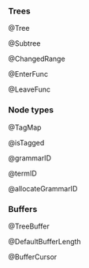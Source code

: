 ### Trees

@Tree

@Subtree

@ChangedRange

@EnterFunc

@LeaveFunc

### Node types

@TagMap

@isTagged

@grammarID

@termID

@allocateGrammarID

### Buffers

@TreeBuffer

@DefaultBufferLength

@BufferCursor
